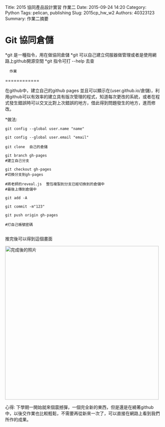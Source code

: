 Title: 2015 協同產品設計實習 作業二
Date: 2015-09-24 14:20
Category: Python
Tags: pelican, publishing
Slug: 2015cp_hw_w2
Authors: 40323123
Summary: 作業二摘要


Git 協同倉儲
============

*git 是一種指令，用在做協同倉儲
*git 可以自己建立伺服器做管理或者是使用網路上github開源空間
*git 指令可打 --help 去查



      作業
============

在github中，建立自己的github pages   並且可以顯示在(user.github.io/倉儲)，利用github可以有效率的建立具有版次管理的程式，知道每次更改的系統，或者在程式發生錯誤時可以交叉比對上次錯誤的地方，借此得到問題發生的地方，進而修改。


*做法:
~~~
git config --global user.name "name"

git config --global user.email "email"

git clone  自己的倉儲

git branch gh-pages  
#建立自己分支

git checkout gh-pages 
#切換分支到gh-pages

#將老師的reveal.js  整包複製到分支已經切換到的倉儲中
#最後上傳到倉儲中

git add -A

git commit -m"123"

git push origin gh-pages

#打自己帳號密碼


~~~

推完後可以得到這個畫面

<img src="https://copy.com/zOjUEwod6Euvv8aK" width="500" alt="完成後的照片"></img>


心得:
    下學期一開始就來個震撼彈，一個完全新的東西，但是還是在繞著github中，以後交作業也比較輕鬆，不需要再從新來一次了，可以直接在網路上看到我們所作的成果。


